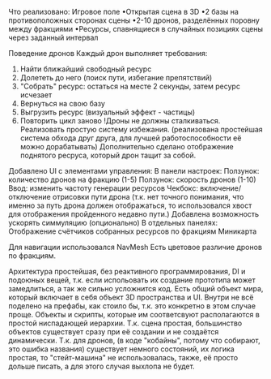 Что реализовано:
Игровое поле
•Открытая сцена в 3D
•2 базы на противоположных сторонах сцены 
•2-10 дронов, разделённых поровну между фракциями
•Ресурсы, спавнящиеся в случайных позициях сцены через заданный интервал

Поведение дронов
Каждый дрон выполняет требования:
1. Найти ближайший свободный ресурс
2. Долететь до него (поиск пути, избегание препятствий)
3. "Собрать" ресурс: остаться на месте 2 секунды, затем ресурс исчезает
4. Вернуться на свою базу
5. Выгрузить ресурс (визуальный эффект - частицы)
6. Повторить цикл заново
!Дроны не должны сталкиваться. Реализовать простую систему избежания. (реализована простейшая система обхода друг друга, для лучшей работоспособности её можно дорабатывать)
Дополнительно сделано отображение поднятого ресруса, который дрон тащит за собой.

Добавлено UI с элементами управления:
В панели настроек:
Ползунок: количество дронов на фракцию (1-5)
Ползунок: скорость дронов (1-10)
Ввод: изменить частоту генерации ресурсов
Чекбокс: включение/отключение отрисовки пути дрона (т.к. нет точного понимания, что именно за путь дрона должен отображаться, то использовался хвост для отображения пройденного недавно пути.)
Добавлена возможность ускорять симмуляцию (опционально)
В отдельных панелях:
Отображение счётчиков собранных ресурсов по фракциям
Миникарта

Для навигации использовался NavMesh
Есть цветовое различие дронов по фракциям.

Архитектура простейшая, без реактивного программирования, DI и подоюных вещей, т.к. если испольовать их создание прототипа может замедлиться, а так же сильно усложнится код.
Есть общий объект мира, который включает в себя объект 3D пространства и UI. Внутри не всё поделено на префабы, как стоило бы, т.к. это конкретно в этом случае проще.
Объекты и скрипты, которые им соответсвуют располагаются в простой ниспадающей иерархии.
Т.к. сцена простая, большинство объектов существует сразу при её создании и не создаётся динамически.
Т.к. для дронов, (в коде "кобайны", потому что собирают, это ошибка названия) существует немного состояний, их логика простая, то "стейт-машина" не использовалась, также, её просто дольше писать, а для этого случая выхлопа не будет.


